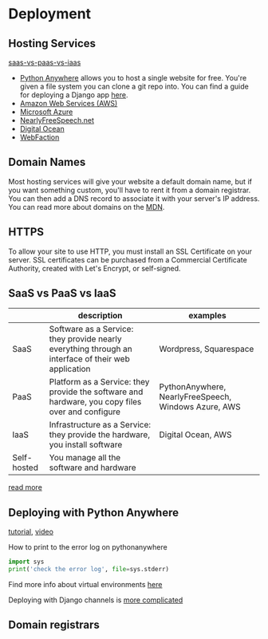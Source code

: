 
# Deployment

## Hosting Services

[saas-vs-paas-vs-iaas](http://www.bmc.com/blogs/saas-vs-paas-vs-iaas-whats-the-difference-and-how-to-choose/)

- [Python Anywhere](https://www.pythonanywhere.com/) allows you to host a single website for free. You're given a file system you can clone a git repo into. You can find a guide for deploying a Django app [here](
https://help.pythonanywhere.com/pages/DeployExistingDjangoProject/).
- [Amazon Web Services (AWS)](https://aws.amazon.com/)
- [Microsoft Azure](https://azure.microsoft.com/en-us/)
- [NearlyFreeSpeech.net](https://www.nearlyfreespeech.net/)
- [Digital Ocean](https://www.digitalocean.com/)
- [WebFaction](https://www.webfaction.com/)

## Domain Names

Most hosting services will give your website a default domain name, but if you want something custom, you'll have to rent it from a domain registrar. You can then add a DNS record to associate it with your server's IP address. You can read more about domains on the [MDN](https://developer.mozilla.org/en-US/docs/Learn/Common_questions/What_is_a_domain_name).


## HTTPS

To allow your site to use HTTP, you must install an SSL Certificate on your server. SSL certificates can be purchased from a Commercial Certificate Authority, created with Let's Encrypt, or self-signed.


## SaaS vs PaaS vs IaaS

|    | description | examples |
|--- |---          |---       |
| SaaS | Software as a Service: they provide nearly everything through an interface of their web application | Wordpress, Squarespace |
| PaaS | Platform as a Service:  they provide the software and hardware, you copy files over and configure | PythonAnywhere, NearlyFreeSpeech, Windows Azure, AWS |
| IaaS | Infrastructure as a Service: they provide the hardware, you install software | Digital Ocean, AWS |
| Self-hosted | You manage all the software and hardware |    |

[read more](https://www.bmc.com/blogs/saas-vs-paas-vs-iaas-whats-the-difference-and-how-to-choose/)





## Deploying with Python Anywhere

[tutorial](https://help.pythonanywhere.com/pages/DeployExistingDjangoProject), [video](https://www.youtube.com/watch?v=Y4c4ickks2A)


How to print to the error log on pythonanywhere

```python
import sys
print('check the error log', file=sys.stderr)
```

Find more info about virtual environments [here](https://github.com/PdxCodeGuild/class_honeybadger/blob/master/1%20Python/docs/Virtual%20Environments.md)

Deploying with Django channels is [more complicated](https://channels.readthedocs.io/en/latest/deploying.html)

## Domain registrars
